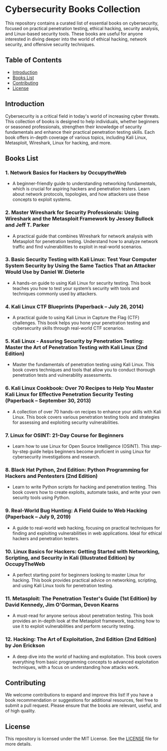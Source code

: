 # Cybersecurity Books Collection

This repository contains a curated list of essential books on cybersecurity, focused on practical penetration testing, ethical hacking, security analysis, and Linux-based security tools. These books are useful for anyone interested in diving deeper into the world of ethical hacking, network security, and offensive security techniques.

## Table of Contents

- [Introduction](#introduction)
- [Books List](#books-list)
- [Contributing](#contributing)
- [License](#license)

## Introduction

Cybersecurity is a critical field in today's world of increasing cyber threats. This collection of books is designed to help individuals, whether beginners or seasoned professionals, strengthen their knowledge of security fundamentals and enhance their practical penetration testing skills. Each book offers in-depth coverage of various topics, including Kali Linux, Metasploit, Wireshark, Linux for hacking, and more.

## Books List

### 1. **Network Basics for Hackers** by OccupytheWeb
   - A beginner-friendly guide to understanding networking fundamentals, which is crucial for aspiring hackers and penetration testers. Learn about network protocols, topologies, and how attackers use these concepts to exploit systems.

### 2. **Master Wireshark for Security Professionals: Using Wireshark and the Metasploit Framework** by Jessey Bullock and Jeff T. Parker
   - A practical guide that combines Wireshark for network analysis with Metasploit for penetration testing. Understand how to analyze network traffic and find vulnerabilities to exploit in real-world scenarios.

### 3. **Basic Security Testing with Kali Linux: Test Your Computer System Security by Using the Same Tactics That an Attacker Would Use** by Daniel W. Dieterle
   - A hands-on guide to using Kali Linux for security testing. This book teaches you how to test your system’s security with tools and techniques commonly used by attackers.

### 4. **Kali Linux CTF Blueprints** (Paperback – July 26, 2014)
   - A practical guide to using Kali Linux in Capture the Flag (CTF) challenges. This book helps you hone your penetration testing and cybersecurity skills through real-world CTF scenarios.

### 5. **Kali Linux - Assuring Security by Penetration Testing: Master the Art of Penetration Testing with Kali Linux (2nd Edition)**
   - Master the fundamentals of penetration testing using Kali Linux. This book covers techniques and tools that allow you to conduct thorough penetration tests and vulnerability assessments.

### 6. **Kali Linux Cookbook: Over 70 Recipes to Help You Master Kali Linux for Effective Penetration Security Testing** (Paperback – September 30, 2013)
   - A collection of over 70 hands-on recipes to enhance your skills with Kali Linux. This book covers various penetration testing tools and strategies for assessing and exploiting security vulnerabilities.

### 7. **Linux for OSINT: 21-Day Course for Beginners**
   - Learn how to use Linux for Open Source Intelligence (OSINT). This step-by-step guide helps beginners become proficient in using Linux for cybersecurity investigations and research.

### 8. **Black Hat Python, 2nd Edition: Python Programming for Hackers and Pentesters (2nd Edition)**
   - Learn to write Python scripts for hacking and penetration testing. This book covers how to create exploits, automate tasks, and write your own security tools using Python.

### 9. **Real-World Bug Hunting: A Field Guide to Web Hacking** (Paperback – July 9, 2019)
   - A guide to real-world web hacking, focusing on practical techniques for finding and exploiting vulnerabilities in web applications. Ideal for ethical hackers and penetration testers.

### 10. **Linux Basics for Hackers: Getting Started with Networking, Scripting, and Security in Kali** (Illustrated Edition) by OccupyTheWeb
   - A perfect starting point for beginners looking to master Linux for hacking. This book provides practical advice on networking, scripting, and using Kali Linux tools for penetration testing.

### 11. **Metasploit: The Penetration Tester's Guide (1st Edition)** by David Kennedy, Jim O'Gorman, Devon Kearns
   - A must-read for anyone serious about penetration testing. This book provides an in-depth look at the Metasploit framework, teaching how to use it to exploit vulnerabilities and perform security testing.

### 12. **Hacking: The Art of Exploitation, 2nd Edition (2nd Edition)** by Jon Erickson
   - A deep dive into the world of hacking and exploitation. This book covers everything from basic programming concepts to advanced exploitation techniques, with a focus on understanding how attacks work.

## Contributing

We welcome contributions to expand and improve this list! If you have a book recommendation or suggestions for additional resources, feel free to submit a pull request. Please ensure that the books are relevant, useful, and of high quality.

## License

This repository is licensed under the MIT License. See the [LICENSE](LICENSE) file for more details.
